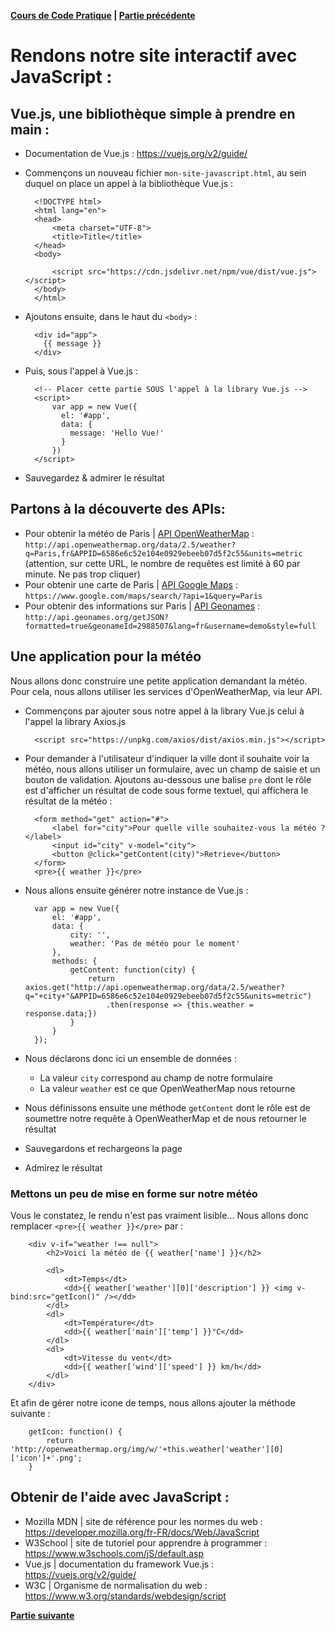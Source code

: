 **[Cours de Code Pratique](../README.md) | [Partie précédente](../curriculum-vitae/README.md)**

# Rendons notre site interactif avec JavaScript :

## Vue.js, une bibliothèque simple à prendre en main :
- Documentation de Vue.js : https://vuejs.org/v2/guide/
- Commençons un nouveau fichier `mon-site-javascript.html`, au sein duquel on place un appel à la bibliothèque Vue.js :

        
        <!DOCTYPE html>
        <html lang="en">
        <head>
            <meta charset="UTF-8">
            <title>Title</title>
        </head>
        <body>
        
            <script src="https://cdn.jsdelivr.net/npm/vue/dist/vue.js"></script>
        </body>
        </html>
        
- Ajoutons ensuite, dans le haut du `<body>` :


        <div id="app">
          {{ message }}
        </div>
        

- Puis, sous l'appel à Vue.js :


        <!-- Placer cette partie SOUS l'appel à la library Vue.js -->
        <script>
            var app = new Vue({
              el: '#app',
              data: {
                message: 'Hello Vue!'
              }
            })
        </script>
        
- Sauvegardez & admirer le résultat
        
## Partons à la découverte des APIs:
- Pour obtenir la météo de Paris | [API OpenWeatherMap](http://openweathermap.org) : `http://api.openweathermap.org/data/2.5/weather?q=Paris,fr&APPID=6586e6c52e104e0929ebeeb07d5f2c55&units=metric` (attention, sur cette URL, le nombre de requêtes est limité à 60 par minute. Ne pas trop cliquer)
- Pour obtenir une carte de Paris | [API Google Maps](https://www.google.com/maps/) : `https://www.google.com/maps/search/?api=1&query=Paris`
- Pour obtenir des informations sur Paris | [API Geonames](http://geonames.org) : `http://api.geonames.org/getJSON?formatted=true&geonameId=2988507&lang=fr&username=demo&style=full`


## Une application pour la météo
Nous allons donc construire une petite application demandant la météo. Pour cela, nous allons utiliser les services 
d'OpenWeatherMap, via leur API.

- Commençons par ajouter sous notre appel à la library Vue.js celui à l'appel la library Axios.js
        
        
        <script src="https://unpkg.com/axios/dist/axios.min.js"></script>
        
- Pour demander à l'utilisateur d'indiquer la ville dont il souhaite voir la météo, nous allons utiliser un formulaire,
avec un champ de saisie et un bouton de validation. Ajoutons au-dessous une balise `pre` dont le rôle est d'afficher un résultat
 de code sous forme textuel, qui affichera le résultat de la météo :

        
        <form method="get" action="#">
            <label for="city">Pour quelle ville souhaitez-vous la météo ?</label>
            <input id="city" v-model="city">
            <button @click="getContent(city)">Retrieve</button>
        </form>
        <pre>{{ weather }}</pre>
        
- Nous allons ensuite générer notre instance de Vue.js :


        var app = new Vue({
            el: '#app',
            data: {
                city: '',
                weather: 'Pas de météo pour le moment'
            },
            methods: {
                getContent: function(city) {
                    return axios.get("http://api.openweathermap.org/data/2.5/weather?q="+city+"&APPID=6586e6c52e104e0929ebeeb07d5f2c55&units=metric")
                        .then(response => {this.weather = response.data;})
                }
            }
        });
        
- Nous déclarons donc ici un ensemble de données :
    - La valeur `city` correspond au champ de notre formulaire
    - La valeur `weather` est ce que OpenWeatherMap nous retourne
    
- Nous définissons ensuite une méthode `getContent` dont le rôle est de soumettre notre requête à OpenWeatherMap et de nous retourner le résultat

- Sauvegardons et rechargeons la page

- Admirez le résultat

### Mettons un peu de mise en forme sur notre météo
Vous le constatez, le rendu n'est pas vraiment lisible... Nous allons donc remplacer `<pre>{{ weather }}</pre>` par :

        <div v-if="weather !== null">
            <h2>Voici la météo de {{ weather['name'] }}</h2>

            <dl>
                <dt>Temps</dt>
                <dd>{{ weather['weather'][0]['description'] }} <img v-bind:src="getIcon()" /></dd>
            </dl>
            <dl>
                <dt>Température</dt>
                <dd>{{ weather['main']['temp'] }}°C</dd>
            </dl>
            <dl>
                <dt>Vitesse du vent</dt>
                <dd>{{ weather['wind']['speed'] }} km/h</dd>
            </dl>
        </div>
        
Et afin de gérer notre icone de temps, nous allons ajouter la méthode suivante :

        getIcon: function() {
            return 'http://openweathermap.org/img/w/'+this.weather['weather'][0]['icon']+'.png';
        }
        
## Obtenir de l'aide avec JavaScript :
- Mozilla MDN | site de référence pour les normes du web : https://developer.mozilla.org/fr-FR/docs/Web/JavaScript
- W3School | site de tutoriel pour apprendre à programmer : https://www.w3schools.com/jS/default.asp
- Vue.js | documentation du framework Vue.js : https://vuejs.org/v2/guide/
- W3C | Organisme de normalisation du web : https://www.w3.org/standards/webdesign/script

**[Partie suivante](../sauvegarder-mettre-en-ligne/README.md)**